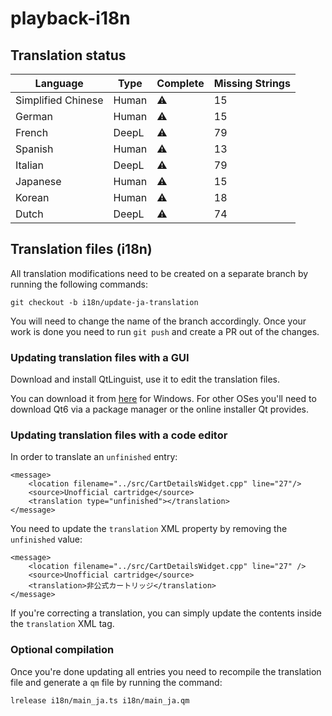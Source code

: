 # playback-i18n

## Translation status

| Language            | Type          | Complete | Missing Strings |
| ------------------- | ------------- | -------- | --------------- |
| Simplified Chinese  | Human         | ⚠️        | 15              |
| German              | Human         | ⚠️        | 15              |
| French              | DeepL         | ⚠️       | 79             |
| Spanish             | Human         | ⚠️        | 13              |
| Italian             | DeepL         | ⚠️       | 79             |
| Japanese            | Human         | ⚠️        | 15              |
| Korean              | Human         | ⚠️        | 18             |
| Dutch               | DeepL         | ⚠️       | 74             |

## Translation files (i18n)

All translation modifications need to be created on a separate branch by running the following commands:

`git checkout -b i18n/update-ja-translation`

You will need to change the name of the branch accordingly. Once your work is done you need to run `git push` and create a PR out of the changes.

### Updating translation files with a GUI

Download and install QtLinguist, use it to edit the translation files.

You can download it from [here](https://download.qt.io/linguist_releases/) for Windows. For other OSes you'll need to download Qt6 via a package manager or the online installer Qt provides.

### Updating translation files with a code editor

In order to translate an `unfinished` entry:

```
<message>
    <location filename="../src/CartDetailsWidget.cpp" line="27"/>
    <source>Unofficial cartridge</source>
    <translation type="unfinished"></translation>
</message>
```

You need to update the `translation` XML property by removing the `unfinished` value: 

```
<message>
    <location filename="../src/CartDetailsWidget.cpp" line="27" />
    <source>Unofficial cartridge</source>
    <translation>非公式カートリッジ</translation>
</message>
```

If you're correcting a translation, you can simply update the contents inside the `translation` XML tag.

### Optional compilation

Once you're done updating all entries you need to recompile the translation file and generate a `qm` file by running the command:

`lrelease i18n/main_ja.ts i18n/main_ja.qm`
